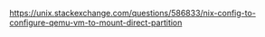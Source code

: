 



https://unix.stackexchange.com/questions/586833/nix-config-to-configure-qemu-vm-to-mount-direct-partition

